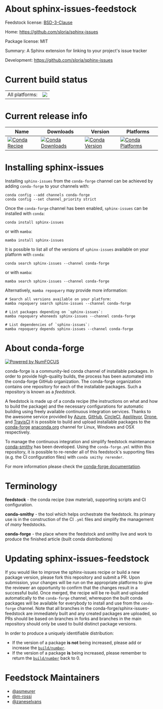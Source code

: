 About sphinx-issues-feedstock
=============================

Feedstock license: [BSD-3-Clause](https://github.com/conda-forge/sphinx-issues-feedstock/blob/main/LICENSE.txt)

Home: https://github.com/sloria/sphinx-issues

Package license: MIT

Summary: A Sphinx extension for linking to your project's issue tracker

Development: https://github.com/sloria/sphinx-issues

Current build status
====================


<table><tr><td>All platforms:</td>
    <td>
      <a href="https://dev.azure.com/conda-forge/feedstock-builds/_build/latest?definitionId=3560&branchName=main">
        <img src="https://dev.azure.com/conda-forge/feedstock-builds/_apis/build/status/sphinx-issues-feedstock?branchName=main">
      </a>
    </td>
  </tr>
</table>

Current release info
====================

| Name | Downloads | Version | Platforms |
| --- | --- | --- | --- |
| [![Conda Recipe](https://img.shields.io/badge/recipe-sphinx--issues-green.svg)](https://anaconda.org/conda-forge/sphinx-issues) | [![Conda Downloads](https://img.shields.io/conda/dn/conda-forge/sphinx-issues.svg)](https://anaconda.org/conda-forge/sphinx-issues) | [![Conda Version](https://img.shields.io/conda/vn/conda-forge/sphinx-issues.svg)](https://anaconda.org/conda-forge/sphinx-issues) | [![Conda Platforms](https://img.shields.io/conda/pn/conda-forge/sphinx-issues.svg)](https://anaconda.org/conda-forge/sphinx-issues) |

Installing sphinx-issues
========================

Installing `sphinx-issues` from the `conda-forge` channel can be achieved by adding `conda-forge` to your channels with:

```
conda config --add channels conda-forge
conda config --set channel_priority strict
```

Once the `conda-forge` channel has been enabled, `sphinx-issues` can be installed with `conda`:

```
conda install sphinx-issues
```

or with `mamba`:

```
mamba install sphinx-issues
```

It is possible to list all of the versions of `sphinx-issues` available on your platform with `conda`:

```
conda search sphinx-issues --channel conda-forge
```

or with `mamba`:

```
mamba search sphinx-issues --channel conda-forge
```

Alternatively, `mamba repoquery` may provide more information:

```
# Search all versions available on your platform:
mamba repoquery search sphinx-issues --channel conda-forge

# List packages depending on `sphinx-issues`:
mamba repoquery whoneeds sphinx-issues --channel conda-forge

# List dependencies of `sphinx-issues`:
mamba repoquery depends sphinx-issues --channel conda-forge
```


About conda-forge
=================

[![Powered by
NumFOCUS](https://img.shields.io/badge/powered%20by-NumFOCUS-orange.svg?style=flat&colorA=E1523D&colorB=007D8A)](https://numfocus.org)

conda-forge is a community-led conda channel of installable packages.
In order to provide high-quality builds, the process has been automated into the
conda-forge GitHub organization. The conda-forge organization contains one repository
for each of the installable packages. Such a repository is known as a *feedstock*.

A feedstock is made up of a conda recipe (the instructions on what and how to build
the package) and the necessary configurations for automatic building using freely
available continuous integration services. Thanks to the awesome service provided by
[Azure](https://azure.microsoft.com/en-us/services/devops/), [GitHub](https://github.com/),
[CircleCI](https://circleci.com/), [AppVeyor](https://www.appveyor.com/),
[Drone](https://cloud.drone.io/welcome), and [TravisCI](https://travis-ci.com/)
it is possible to build and upload installable packages to the
[conda-forge](https://anaconda.org/conda-forge) [anaconda.org](https://anaconda.org/)
channel for Linux, Windows and OSX respectively.

To manage the continuous integration and simplify feedstock maintenance
[conda-smithy](https://github.com/conda-forge/conda-smithy) has been developed.
Using the ``conda-forge.yml`` within this repository, it is possible to re-render all of
this feedstock's supporting files (e.g. the CI configuration files) with ``conda smithy rerender``.

For more information please check the [conda-forge documentation](https://conda-forge.org/docs/).

Terminology
===========

**feedstock** - the conda recipe (raw material), supporting scripts and CI configuration.

**conda-smithy** - the tool which helps orchestrate the feedstock.
                   Its primary use is in the construction of the CI ``.yml`` files
                   and simplify the management of *many* feedstocks.

**conda-forge** - the place where the feedstock and smithy live and work to
                  produce the finished article (built conda distributions)


Updating sphinx-issues-feedstock
================================

If you would like to improve the sphinx-issues recipe or build a new
package version, please fork this repository and submit a PR. Upon submission,
your changes will be run on the appropriate platforms to give the reviewer an
opportunity to confirm that the changes result in a successful build. Once
merged, the recipe will be re-built and uploaded automatically to the
`conda-forge` channel, whereupon the built conda packages will be available for
everybody to install and use from the `conda-forge` channel.
Note that all branches in the conda-forge/sphinx-issues-feedstock are
immediately built and any created packages are uploaded, so PRs should be based
on branches in forks and branches in the main repository should only be used to
build distinct package versions.

In order to produce a uniquely identifiable distribution:
 * If the version of a package **is not** being increased, please add or increase
   the [``build/number``](https://docs.conda.io/projects/conda-build/en/latest/resources/define-metadata.html#build-number-and-string).
 * If the version of a package **is** being increased, please remember to return
   the [``build/number``](https://docs.conda.io/projects/conda-build/en/latest/resources/define-metadata.html#build-number-and-string)
   back to 0.

Feedstock Maintainers
=====================

* [@asmeurer](https://github.com/asmeurer/)
* [@m-rossi](https://github.com/m-rossi/)
* [@zaneselvans](https://github.com/zaneselvans/)


